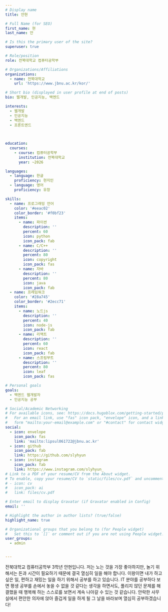 ```yaml
---
# Display name
title: 안현

# Full Name (for SEO)
first_name: 현
last_name: 안

# Is this the primary user of the site?
superuser: true

# Role/position
role: 전북대학교 컴퓨터공학부 

# Organizations/Affiliations
organizations:
  - name: 전북대학교
    url: 'https://www.jbnu.ac.kr/kor/'

# Short bio (displayed in user profile at end of posts)
bio: 웹개발, 인공지능, 백엔드

interests:
  - 웹개발
  - 인공지능
  - 백엔드
  - 프론트엔드
  

  
education:
  courses:
    - course: 컴퓨터공학부
      institution: 전북대학교
      year: ~2026

languages:
  - language: 한글
    proficiency: 현지인
  - language: 영어
    proficiency: 유창

skills:
  - name: 프로그래밍 언어
    color: '#eeac02'
    color_border: '#f0bf23'
    items:
      - name: 파이썬
        description: ''
        percent: 60
        icon: python
        icon_pack: fab
      - name: C/C++
        description: ''
        percent: 80
        icon: copyright
        icon_pack: fas
      - name: 자바
        description: ''
        percent: 80
        icon: java
        icon_pack: fab
  - name: 프레임워크
    color: '#28a745'
    color_border: '#2ecc71'
    items:
      - name: 노드js
        description: ''
        percent: 40
        icon: node-js
        icon_pack: fab
      - name: 리액트
        description: ''
        percent: 60
        icon: react
        icon_pack: fab
      - name: 스프링부트
        description: ''
        percent: 80
        icon: leaf
        icon_pack: fas

# Personal goals
goals:
  - 백엔드 웹개발자
  - 인공지능 공부

# Social/Academic Networking
# For available icons, see: https://docs.hugoblox.com/getting-started/page-builder/#icons
#   For an email link, use "fas" icon pack, "envelope" icon, and a link in the
#   form "mailto:your-email@example.com" or "#contact" for contact widget.
social:
  - icon: envelope
    icon_pack: fas
    link: 'mailto:lipsul061722@jbnu.ac.kr'
  - icon: github
    icon_pack: fab
    link: https://github.com/slyhyun
  - icon: instagram
    icon_pack: fab
    link: https://www.instagram.com/slyhyun_
# Link to a PDF of your resume/CV from the About widget.
# To enable, copy your resume/CV to `static/files/cv.pdf` and uncomment the lines below.
# - icon: cv
#   icon_pack: ai
#   link: files/cv.pdf

# Enter email to display Gravatar (if Gravatar enabled in Config)
email: ''

# Highlight the author in author lists? (true/false)
highlight_name: true

# Organizational groups that you belong to (for People widget)
#   Set this to `[]` or comment out if you are not using People widget.
user_groups:
  - admin


---
```

전북대학교 컴퓨터공학부 3학년 안현입니다. 저는 노는 것을 가장 좋아하지만, 놀기 위해서는 돈과 시간이 필요하기 때문에 결국 열심히 일을 해야 합니다.  이왕이면 내가 하고 싶은 일, 편하고 재밌는 일을 하기 위해서 공부를 하고 있습니다. IT 분야를 공부하다 보면 평생 공부를 손에서 놓을 수 없을 것 같다는 생각을 하면서도, 풀리지 않던 문제를 해결했을 때 행복해 하는 스스로를 보면서 계속 나아갈 수 있는 것 같습니다. 안락한 사무실에서 편안한 의자에 앉아 즐겁게 일을 하게 될 그 날을 바라보며 열심히 공부하겠습니다!